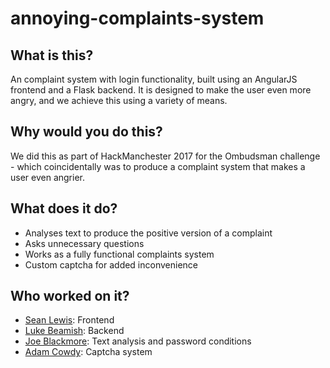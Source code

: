 # annoying-complaints-system
## What is this?
An complaint system with login functionality, built using an AngularJS frontend and a Flask
backend. It is designed to make the user even more angry, and we achieve this using a variety of
means.

## Why would you do this?
We did this as part of HackManchester 2017 for the Ombudsman challenge - which coincidentally 
was to produce a complaint system that makes a user even angrier.

## What does it do?

* Analyses text to produce the positive version of a complaint
* Asks unnecessary questions
* Works as a fully functional complaints system
* Custom captcha for added inconvenience

## Who worked on it?

*  [Sean Lewis](https://github.com/Appropriately): Frontend
*  [Luke Beamish](https://github.com/Beamister): Backend
*  [Joe Blackmore](https://github.com/j-blackmore): Text analysis and password conditions
*  [Adam Cowdy](https://github.com/Acowdy): Captcha system